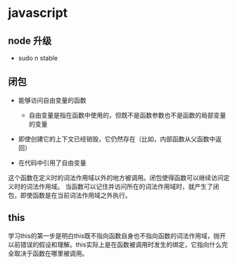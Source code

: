 # javascript

## node 升级

* sudo n stable

## 闭包

* 能够访问自由变量的函数
  * 自由变量是指在函数中使用的，但既不是函数参数也不是函数的局部变量的变量

* 即使创建它的上下文已经销毁，它仍然存在（比如，内部函数从父函数中返回）
* 在代码中引用了自由变量

这个函数在定义时的词法作用域以外的地方被调用。闭包使得函数可以继续访问定义时的词法作用域。
当函数可以记住并访问所在的词法作用域时，就产生了闭包，即使函数是在当前词法作用域之外执行。

## this

学习this的第一步是明白this既不指向函数自身也不指向函数的词法作用域，抛开以前错误的假设和理解。this实际上是在函数被调用时发生的绑定，它指向什么完全取决于函数在哪里被调用。

